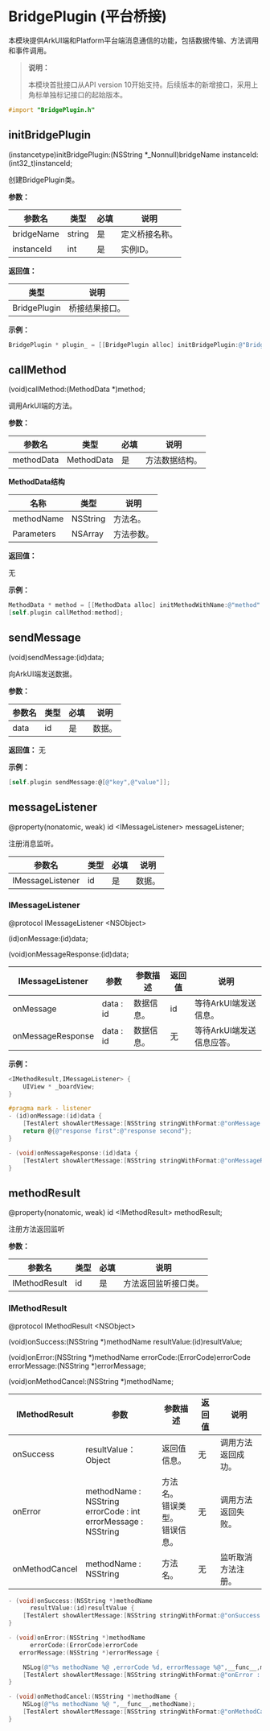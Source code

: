 # BridgePlugin (平台桥接)

本模块提供ArkUI端和Platform平台端消息通信的功能，包括数据传输、方法调用和事件调用。

> **说明：**
>
> 本模块首批接口从API version 10开始支持。后续版本的新增接口，采用上角标单独标记接口的起始版本。

```objective-c
#import "BridgePlugin.h"
```
## initBridgePlugin

(instancetype)initBridgePlugin:(NSString *_Nonnull)bridgeName	instanceId:(int32_t)instanceId;

创建BridgePlugin类。

**参数：** 

| 参数名     | 类型   | 必填 | 说明           |
| ---------- | ------ | ---- | -------------- |
| bridgeName | string | 是   | 定义桥接名称。 |
| instanceId | int    | 是   | 实例ID。   |

**返回值：** 

| 类型                              | 说明           |
| --------------------------------- | -------------- |
| BridgePlugin | 桥接结果接口。 |

**示例：** 

  ```objective-c
BridgePlugin * plugin_ = [[BridgePlugin alloc] initBridgePlugin:@"Bridge" instanceId:self.plugin.instanceId];
  ```

## callMethod

(void)callMethod:(MethodData *)method;

调用ArkUI端的方法。

**参数：** 

| 参数名     | 类型       | 必填 | 说明         |
| ---------- | ---------- | ---- | ------------ |
| methodData | MethodData | 是   | 方法数据结构。 |

**MethodData结构**

| 名称       | 类型     | 说明     |
| ---------- | -------- | -------- |
| methodName | NSString | 方法名。   |
| Parameters | NSArray  | 方法参数。 |

**返回值：** 

无

**示例：**

```objective-c
MethodData * method = [[MethodData alloc] initMethodWithName:@"method" parameter:nil];
[self.plugin callMethod:method];
```

## sendMessage

(void)sendMessage:(id)data;

向ArkUI端发送数据。

**参数：** 

| 参数名 | 类型 | 必填 | 说明   |
| ------ | ---- | ---- | ------ |
| data   | id   | 是   | 数据。 |

**返回值：** 无

**示例：**

```objective-c
[self.plugin sendMessage:@[@"key",@"value"]];
```

## messageListener

@property(nonatomic, weak) id \<IMessageListener\> messageListener;

注册消息监听。

| 参数名           | 类型 | 必填 | 说明   |
| ---------------- | ---- | ---- | ------ |
| IMessageListener | id   | 是   | 数据。 |



### **IMessageListener**

@protocol IMessageListener \<NSObject\>

(id)onMessage:(id)data;

(void)onMessageResponse:(id)data;

| IMessageListener | 参数  | 参数描述 | 返回值 | 说明             |
| ------------------ | --------- | -------- | ---------- | -------------------- |
| onMessage          | data : id | 数据信息。 | id         | 等待ArkUI端发送信息。     |
| onMessageResponse  | data : id | 数据信息。 | 无         | 等待ArkUI端发送信息应答。 |

**示例：**

```objective-c
<IMethodResult,IMessageListener> {
    UIView * _boardView;
}

#pragma mark - listener
- (id)onMessage:(id)data {
    [TestAlert showAlertMessage:[NSString stringWithFormat:@"onMessage : \n %@",data]];
    return @{@"response first":@"response second"};
}

- (void)onMessageResponse:(id)data {
    [TestAlert showAlertMessage:[NSString stringWithFormat:@"onMessageResponse : \n %@",data]];
}
```

## methodResult

@property(nonatomic, weak) id \<IMethodResult\> methodResult;

注册方法返回监听

**参数：** 

| 参数名         | 类型 | 必填 | 说明               |
| ------------- | ---- | ---- | ------------------ |
| IMethodResult | id   | 是   | 方法返回监听接口类。 |

### IMethodResult

@protocol IMethodResult \<NSObject\>

(void)onSuccess:(NSString *)methodName resultValue:(id)resultValue;

(void)onError:(NSString *)methodName errorCode:(ErrorCode)errorCode errorMessage:(NSString *)errorMessage;

(void)onMethodCancel:(NSString *)methodName;

| IMethodResult  | 参数                                                     | 参数描述                         | 返回值 | 说明         |
| -------------- | ------------------------------------------------------------ | -------------------------------- | ------ | ---------------- |
| onSuccess      | resultValue：Object                                          | 返回值信息。                       | 无     | 调用方法返回成功。 |
| onError        | methodName : NSString<br/>errorCode : int<br/>errorMessage : NSString | 方法名。<br/>错误类型。<br/>错误信息。 | 无     | 调用方法返回失败。 |
| onMethodCancel | methodName : NSString                                        | 方法名。                           | 无     | 监听取消方法注册。 |

```objective-c
- (void)onSuccess:(NSString *)methodName
      resultValue:(id)resultValue {
    [TestAlert showAlertMessage:[NSString stringWithFormat:@"onSuccess:resultValue : \n %@",resultValue]];
}

- (void)onError:(NSString *)methodName
      errorCode:(ErrorCode)errorCode
   errorMessage:(NSString *)errorMessage {

    NSLog(@"%s methodName %@ ,errorCode %d, errorMessage %@",__func__,methodName,errorCode,errorMessage);
    [TestAlert showAlertMessage:[NSString stringWithFormat:@"onError : %@ \n errorCode %d \n errorMessage%@",methodName,errorCode,errorMessage]];
}

- (void)onMethodCancel:(NSString *)methodName {
    NSLog(@"%s methodName %@ ",__func__,methodName);
    [TestAlert showAlertMessage:[NSString stringWithFormat:@"onMethodCancel"]];
}
```

